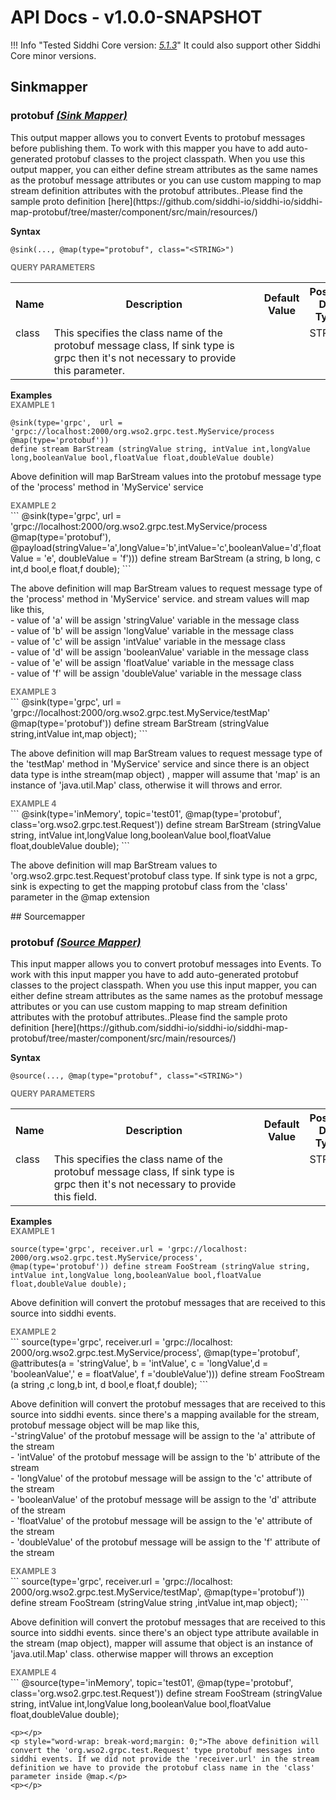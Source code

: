 # API Docs - v1.0.0-SNAPSHOT

!!! Info "Tested Siddhi Core version: *<a target="_blank" href="http://siddhi.io/en/v5.1/docs/query-guide/">5.1.3</a>*"
    It could also support other Siddhi Core minor versions.

## Sinkmapper

### protobuf *<a target="_blank" href="http://siddhi.io/en/v5.1/docs/query-guide/#sink-mapper">(Sink Mapper)</a>*
<p></p>
<p style="word-wrap: break-word;margin: 0;">This output mapper allows you to convert Events to protobuf messages before publishing them. To work with this mapper you have to add auto-generated protobuf classes to the project classpath. When you use this output mapper, you can either define stream attributes as the same names as the protobuf message attributes or you can use custom mapping to map stream definition attributes with the protobuf attributes..Please find the sample proto definition [here](https://github.com/siddhi-io/siddhi-io/siddhi-map-protobuf/tree/master/component/src/main/resources/) </p>
<p></p>
<span id="syntax" class="md-typeset" style="display: block; font-weight: bold;">Syntax</span>

```
@sink(..., @map(type="protobuf", class="<STRING>")
```

<span id="query-parameters" class="md-typeset" style="display: block; color: rgba(0, 0, 0, 0.54); font-size: 12.8px; font-weight: bold;">QUERY PARAMETERS</span>
<table>
    <tr>
        <th>Name</th>
        <th style="min-width: 20em">Description</th>
        <th>Default Value</th>
        <th>Possible Data Types</th>
        <th>Optional</th>
        <th>Dynamic</th>
    </tr>
    <tr>
        <td style="vertical-align: top">class</td>
        <td style="vertical-align: top; word-wrap: break-word"><p style="word-wrap: break-word;margin: 0;">This specifies the class name of the protobuf message class, If sink type is grpc then it's not necessary to provide this parameter.</p></td>
        <td style="vertical-align: top"> </td>
        <td style="vertical-align: top">STRING</td>
        <td style="vertical-align: top">Yes</td>
        <td style="vertical-align: top">No</td>
    </tr>
</table>

<span id="examples" class="md-typeset" style="display: block; font-weight: bold;">Examples</span>
<span id="example-1" class="md-typeset" style="display: block; color: rgba(0, 0, 0, 0.54); font-size: 12.8px; font-weight: bold;">EXAMPLE 1</span>
```
@sink(type='grpc',  url = 'grpc://localhost:2000/org.wso2.grpc.test.MyService/process 
@map(type='protobuf')) 
define stream BarStream (stringValue string, intValue int,longValue long,booleanValue bool,floatValue float,doubleValue double)
```
<p></p>
<p style="word-wrap: break-word;margin: 0;">Above definition will map BarStream values into the protobuf message type of the 'process' method in 'MyService' service</p>
<p></p>
<span id="example-2" class="md-typeset" style="display: block; color: rgba(0, 0, 0, 0.54); font-size: 12.8px; font-weight: bold;">EXAMPLE 2</span>
```
@sink(type='grpc', url = 'grpc://localhost:2000/org.wso2.grpc.test.MyService/process
@map(type='protobuf'), 
@payload(stringValue='a',longValue='b',intValue='c',booleanValue='d',floatValue = 'e', doubleValue  = 'f'))) 
define stream BarStream (a string, b long, c int,d bool,e float,f double);
```
<p></p>
<p style="word-wrap: break-word;margin: 0;">The above definition will map BarStream values to request message type of the 'process' method in 'MyService' service. and stream values will map like this, <br>- value of 'a' will be assign 'stringValue' variable in the message class <br>- value of 'b' will be assign 'longValue' variable in the message class <br>- value of 'c' will be assign 'intValue' variable in the message class <br>- value of 'd' will be assign 'booleanValue' variable in the message class <br>- value of 'e' will be assign 'floatValue' variable in the message class <br>- value of 'f' will be assign 'doubleValue' variable in the message class <br></p>
<p></p>
<span id="example-3" class="md-typeset" style="display: block; color: rgba(0, 0, 0, 0.54); font-size: 12.8px; font-weight: bold;">EXAMPLE 3</span>
```
@sink(type='grpc', url = 'grpc://localhost:2000/org.wso2.grpc.test.MyService/testMap' 
@map(type='protobuf')) 
 define stream BarStream (stringValue string,intValue int,map object);
```
<p></p>
<p style="word-wrap: break-word;margin: 0;">The above definition will map BarStream values to request message type of the 'testMap' method in 'MyService' service and since there is an object data type is inthe stream(map object) , mapper will assume that 'map' is an instance of  'java.util.Map' class, otherwise it will throws and error. <br></p>
<p></p>
<span id="example-4" class="md-typeset" style="display: block; color: rgba(0, 0, 0, 0.54); font-size: 12.8px; font-weight: bold;">EXAMPLE 4</span>
```
@sink(type='inMemory', topic='test01', 
@map(type='protobuf', class='org.wso2.grpc.test.Request'))
define stream BarStream (stringValue string, intValue int,longValue long,booleanValue bool,floatValue float,doubleValue double);
```
<p></p>
<p style="word-wrap: break-word;margin: 0;">The above definition will map BarStream values to 'org.wso2.grpc.test.Request'protobuf class type. If sink type is not a grpc, sink is expecting to get the mapping protobuf class from the 'class' parameter in the @map extension</p>
<p></p>
## Sourcemapper

### protobuf *<a target="_blank" href="http://siddhi.io/en/v5.1/docs/query-guide/#source-mapper">(Source Mapper)</a>*
<p></p>
<p style="word-wrap: break-word;margin: 0;">This input mapper allows you to convert protobuf messages into Events. To work with this input mapper you have to add auto-generated protobuf classes to the project classpath. When you use this input mapper, you can either define stream attributes as the same names as the protobuf message attributes or you can use custom mapping to map stream definition attributes with the protobuf attributes..Please find the sample proto definition [here](https://github.com/siddhi-io/siddhi-io/siddhi-map-protobuf/tree/master/component/src/main/resources/) </p>
<p></p>
<span id="syntax" class="md-typeset" style="display: block; font-weight: bold;">Syntax</span>

```
@source(..., @map(type="protobuf", class="<STRING>")
```

<span id="query-parameters" class="md-typeset" style="display: block; color: rgba(0, 0, 0, 0.54); font-size: 12.8px; font-weight: bold;">QUERY PARAMETERS</span>
<table>
    <tr>
        <th>Name</th>
        <th style="min-width: 20em">Description</th>
        <th>Default Value</th>
        <th>Possible Data Types</th>
        <th>Optional</th>
        <th>Dynamic</th>
    </tr>
    <tr>
        <td style="vertical-align: top">class</td>
        <td style="vertical-align: top; word-wrap: break-word"><p style="word-wrap: break-word;margin: 0;">This specifies the class name of the protobuf message class, If sink type is grpc then it's not necessary to provide this field.</p></td>
        <td style="vertical-align: top"> </td>
        <td style="vertical-align: top">STRING</td>
        <td style="vertical-align: top">Yes</td>
        <td style="vertical-align: top">No</td>
    </tr>
</table>

<span id="examples" class="md-typeset" style="display: block; font-weight: bold;">Examples</span>
<span id="example-1" class="md-typeset" style="display: block; color: rgba(0, 0, 0, 0.54); font-size: 12.8px; font-weight: bold;">EXAMPLE 1</span>
```
source(type='grpc', receiver.url = 'grpc://localhost: 2000/org.wso2.grpc.test.MyService/process', 
@map(type='protobuf')) define stream FooStream (stringValue string, intValue int,longValue long,booleanValue bool,floatValue float,doubleValue double); 
```
<p></p>
<p style="word-wrap: break-word;margin: 0;">Above definition will convert the protobuf messages that are received to this source into siddhi events.</p>
<p></p>
<span id="example-2" class="md-typeset" style="display: block; color: rgba(0, 0, 0, 0.54); font-size: 12.8px; font-weight: bold;">EXAMPLE 2</span>
```
source(type='grpc', receiver.url = 'grpc://localhost: 2000/org.wso2.grpc.test.MyService/process', 
@map(type='protobuf', @attributes(a = 'stringValue', b = 'intValue', c = 'longValue',d = 'booleanValue',' e = floatValue', f ='doubleValue'))) 
define stream FooStream (a string ,c long,b int, d bool,e float,f double);
```
<p></p>
<p style="word-wrap: break-word;margin: 0;">Above definition will convert the protobuf messages that are received to this source into siddhi events. since there's a mapping available for the stream, protobuf message object will be map like this, <br>-'stringValue' of the protobuf message will be assign to the 'a' attribute of the stream <br>- 'intValue' of the protobuf message will be assign to the 'b' attribute of the stream <br>- 'longValue' of the protobuf message will be assign to the 'c' attribute of the stream <br>- 'booleanValue' of the protobuf message will be assign to the 'd' attribute of the stream <br>- 'floatValue' of the protobuf message will be assign to the 'e' attribute of the stream <br>- 'doubleValue' of the protobuf message will be assign to the 'f' attribute of the stream <br></p>
<p></p>
<span id="example-3" class="md-typeset" style="display: block; color: rgba(0, 0, 0, 0.54); font-size: 12.8px; font-weight: bold;">EXAMPLE 3</span>
```
source(type='grpc', receiver.url = 'grpc://localhost: 2000/org.wso2.grpc.test.MyService/testMap', 
@map(type='protobuf')) 
define stream FooStream (stringValue string ,intValue int,map object);
```
<p></p>
<p style="word-wrap: break-word;margin: 0;">Above definition will convert the protobuf messages that are received to this source into siddhi events. since there's an object type attribute available in the stream (map object), mapper will assume that object is an instance of 'java.util.Map' class. otherwise mapper will throws an exception</p>
<p></p>
<span id="example-4" class="md-typeset" style="display: block; color: rgba(0, 0, 0, 0.54); font-size: 12.8px; font-weight: bold;">EXAMPLE 4</span>
```
@source(type='inMemory', topic='test01', 
@map(type='protobuf', class='org.wso2.grpc.test.Request')) 
define stream FooStream (stringValue string, intValue int,longValue long,booleanValue bool,floatValue float,doubleValue double); 

```
<p></p>
<p style="word-wrap: break-word;margin: 0;">The above definition will convert the 'org.wso2.grpc.test.Request' type protobuf messages into siddhi events. If we did not provide the 'receiver.url' in the stream definition we have to provide the protobuf class name in the 'class' parameter inside @map.</p>
<p></p>
